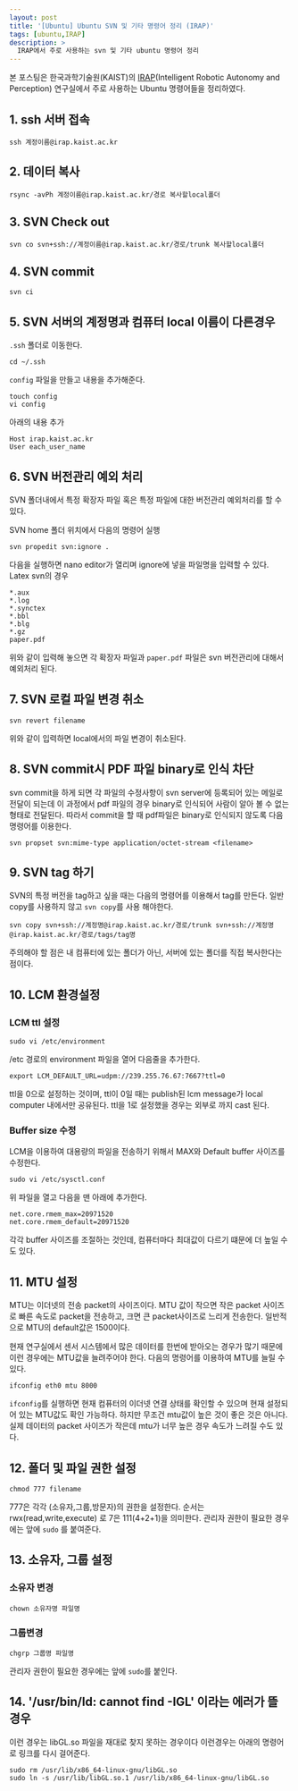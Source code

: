```yaml
---
layout: post
title: '[Ubuntu] Ubuntu SVN 및 기타 명령어 정리 (IRAP)'
tags: [ubuntu,IRAP]
description: >
  IRAP에서 주로 사용하는 svn 및 기타 ubuntu 명령어 정리
---
```

본 포스팅은 한국과학기술원(KAIST)의 [IRAP](http://irap.kaist.ac.kr)(Intelligent Robotic Autonomy and Perception) 연구실에서 주로 사용하는 Ubuntu 명령어들을 정리하였다.

## 1. ssh 서버 접속

```
ssh 계정이름@irap.kaist.ac.kr
```

## 2. 데이터 복사

```
rsync -avPh 계정이름@irap.kaist.ac.kr/경로 복사할local폴더
```

## 3. SVN Check out

```
svn co svn+ssh://계정이름@irap.kaist.ac.kr/경로/trunk 복사할local폴더
```

## 4. SVN commit

```
svn ci
```

## 5. SVN 서버의 계정명과 컴퓨터 local 이름이 다른경우

`.ssh` 폴더로 이동한다.

```
cd ~/.ssh
```

`config` 파일을 만들고 내용을 추가해준다.

```
touch config
vi config
```

아래의 내용 추가

```
Host irap.kaist.ac.kr
User each_user_name
```

## 6. SVN 버전관리 예외 처리

SVN 폴더내에서 특정 확장자 파일 혹은 특정 파일에 대한 버전관리 예외처리를 할 수 있다.

SVN home 폴더 위치에서 다음의 명령어 실행

```
svn propedit svn:ignore .
```

다음을 실행하면 nano editor가 열리며 ignore에 넣을 파일명을 입력할 수 있다. Latex svn의 경우

```
*.aux
*.log
*.synctex
*.bbl
*.blg
*.gz
paper.pdf
```

위와 같이 입력해 놓으면 각 확장자 파일과 `paper.pdf` 파일은 svn 버전관리에 대해서 예외처리 된다.

## 7. SVN 로컬 파일 변경 취소

```
svn revert filename
```

위와 같이 입력하면 local에서의 파일 변경이 취소된다.

## 8. SVN commit시 PDF 파일 binary로 인식 차단

svn commit을 하게 되면 각 파일의 수정사항이 svn server에 등록되어 있는 메일로 전달이 되는데 이 과정에서 pdf 파일의 경우 binary로 인식되어 사람이 알아 볼 수 없는 형태로 전달된다. 따라서 commit을 할 때 pdf파일은 binary로 인식되지 않도록 다음 명령어를 이용한다.

```
svn propset svn:mime-type application/octet-stream <filename>
```

## 9. SVN tag 하기

SVN의 특정 버전을 tag하고 싶을 때는 다음의 명령어를 이용해서 tag를 만든다. 일반 copy를 사용하지 않고 `svn copy`를 사용 해야한다.

```
svn copy svn+ssh://계정명@irap.kaist.ac.kr/경로/trunk svn+ssh://계정명@irap.kaist.ac.kr/경로/tags/tag명

```

주의해야 할 점은 내 컴퓨터에 있는 폴더가 아닌, 서버에 있는 폴더를 직접 복사한다는 점이다.

## 10. LCM 환경설정

### LCM ttl 설정

```
sudo vi /etc/environment
```

/etc 경로의 environment 파일을 열어 다음줄을 추가한다.

```
export LCM_DEFAULT_URL=udpm://239.255.76.67:7667?ttl=0
```

ttl을 0으로 설정하는 것이며, ttl이 0일 때는 publish된 lcm message가 local computer 내에서만 공유된다. ttl을 1로 설정했을 경우는 외부로 까지 cast 된다. 

### Buffer size 수정

LCM을 이용하여 대용량의 파일을 전송하기 위해서 MAX와 Default buffer 사이즈를 수정한다.

```
sudo vi /etc/sysctl.conf
```

위 파일을 열고 다음을 맨 아래에 추가한다.

```
net.core.rmem_max=20971520
net.core.rmem_default=20971520
```

각각 buffer 사이즈를 조절하는 것인데, 컴퓨터마다 최대값이 다르기 떄문에 더 높일 수도 있다. 

## 11. MTU 설정

MTU는 이더넷의 전송 packet의 사이즈이다. MTU 값이 작으면 작은 packet 사이즈로 빠른 속도로 packet을 전송하고, 크면 큰 packet사이즈로 느리게 전송한다. 일반적으로 MTU의 default값은 1500이다.

현재 연구실에서 센서 시스템에서 많은 데이터를 한번에 받아오는 경우가 많기 때문에 이런 경우에는 MTU값을 늘려주어야 한다. 다음의 명령어를 이용하여 MTU를 늘릴 수 있다.

```
ifconfig eth0 mtu 8000
```

`ifconfig`를 실행하면 현재 컴퓨터의 이더넷 연결 상태를 확인할 수 있으며 현재 설정되어 있는 MTU값도 확인 가능하다. 하지만 무조건 mtu값이 높은 것이 좋은 것은 아니다. 실제 데이터의 packet 사이즈가 작은데 mtu가 너무 높은 경우 속도가 느려질 수도 있다. 


## 12. 폴더 및 파일 권한 설정

```
chmod 777 filename
```

777은 각각 (소유자,그룹,방문자)의 권한을 설정한다. 순서는 rwx(read,write,execute) 로 7은 111(4+2+1)을 의미한다. 관리자 권한이 필요한 경우에는 앞에 `sudo` 를 붙여준다.

## 13. 소유자, 그룹 설정

### 소유자 변경

```
chown 소유자명 파일명
```

### 그룹변경

```
chgrp 그룹명 파일명
```

관리자 권한이 필요한 경우에는 앞에 `sudo`를 붙인다.

## 14. '/usr/bin/ld: cannot find -IGL' 이라는 에러가 뜰 경우

이런 경우는 libGL.so 파일을 재대로 찾지 못하는 경우이다 이런경우는 아래의 명령어로 링크를 다시 걸어준다.

```
sudo rm /usr/lib/x86_64-linux-gnu/libGL.so 
sudo ln -s /usr/lib/libGL.so.1 /usr/lib/x86_64-linux-gnu/libGL.so 
```



